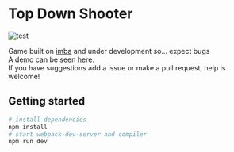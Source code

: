 # Top Down Shooter
![test](https://cassianosf.github.io/imba-top-down-shooter/public/img/demo.jpg)  
  
  
  
Game built on [imba](https://github.com/imba/imba) and under development so... expect bugs  
A demo can be seen [here](https://cassianosf.github.io/imba-top-down-shooter/public/index.html).  
If you have suggestions add a issue or make a pull request, help is welcome!  


## Getting started

```bash
# install dependencies
npm install
# start webpack-dev-server and compiler
npm run dev
```
